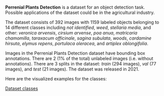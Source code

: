 **Perrenial Plants Detection** is a dataset for an object detection task. Possible applications of the dataset could be in the agricultural industry. 

The dataset consists of 392 images with 1159 labeled objects belonging to 14 different classes including *not identified*, *weed*, *stellaria media*, and other: *veronica arvensis*, *cirsium arvense*, *poa anua*, *matricaria chamomilla*, *taraxacum officinale*, *sagina subulata*, *woods*, *cardamine hirsuta*, *elymus repens*, *portulaca oleracea*, and *artiplex oblongifolia*.

Images in the Perrenial Plants Detection dataset have bounding box annotations. There are 2 (1% of the total) unlabeled images (i.e. without annotations). There are 3 splits in the dataset: *train* (294 images), *val* (77 images), and *test* (21 images). The dataset was released in 2021.

Here are the visualized examples for the classes:

[Dataset classes](https://github.com/dataset-ninja/perrenial-plants/raw/main/visualizations/classes_preview.webm)
